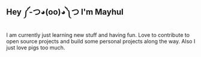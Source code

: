 <h2>Hey ༼-つ◕(oo)◕༽つ I'm Mayhul</h2>

I am currently just learning new stuff and having fun. Love to contribute to open source projects and build some personal projects along the way. Also I just love pigs too much.

